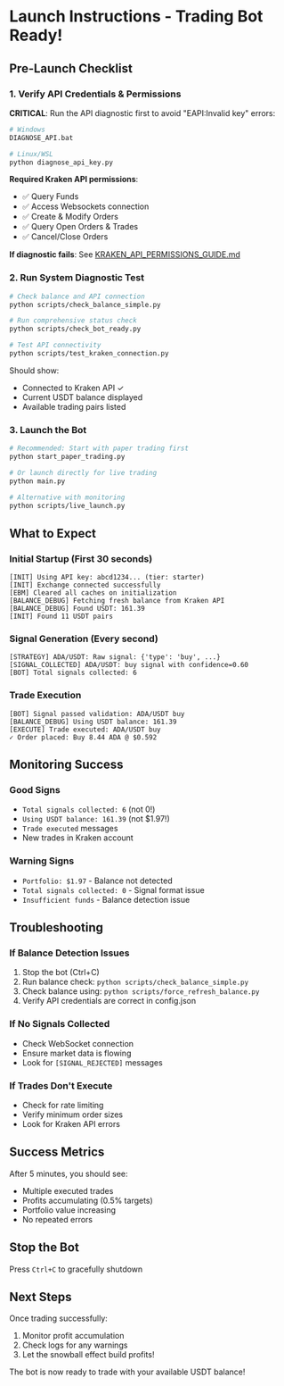 # Launch Instructions - Trading Bot Ready!

## Pre-Launch Checklist

### 1. Verify API Credentials & Permissions

**CRITICAL**: Run the API diagnostic first to avoid "EAPI:Invalid key" errors:

```bash
# Windows
DIAGNOSE_API.bat

# Linux/WSL
python diagnose_api_key.py
```

**Required Kraken API permissions**:
- ✅ Query Funds
- ✅ Access Websockets connection  
- ✅ Create & Modify Orders
- ✅ Query Open Orders & Trades
- ✅ Cancel/Close Orders

**If diagnostic fails**: See [KRAKEN_API_PERMISSIONS_GUIDE.md](KRAKEN_API_PERMISSIONS_GUIDE.md)

### 2. Run System Diagnostic Test
```bash
# Check balance and API connection
python scripts/check_balance_simple.py

# Run comprehensive status check
python scripts/check_bot_ready.py

# Test API connectivity
python scripts/test_kraken_connection.py
```

Should show:
- Connected to Kraken API ✓
- Current USDT balance displayed
- Available trading pairs listed

### 3. Launch the Bot
```bash
# Recommended: Start with paper trading first
python start_paper_trading.py

# Or launch directly for live trading
python main.py

# Alternative with monitoring
python scripts/live_launch.py
```

## What to Expect

### Initial Startup (First 30 seconds)
```
[INIT] Using API key: abcd1234... (tier: starter)
[INIT] Exchange connected successfully
[EBM] Cleared all caches on initialization
[BALANCE_DEBUG] Fetching fresh balance from Kraken API
[BALANCE_DEBUG] Found USDT: 161.39
[INIT] Found 11 USDT pairs
```

### Signal Generation (Every second)
```
[STRATEGY] ADA/USDT: Raw signal: {'type': 'buy', ...}
[SIGNAL_COLLECTED] ADA/USDT: buy signal with confidence=0.60
[BOT] Total signals collected: 6
```

### Trade Execution
```
[BOT] Signal passed validation: ADA/USDT buy
[BALANCE_DEBUG] Using USDT balance: 161.39
[EXECUTE] Trade executed: ADA/USDT buy
✓ Order placed: Buy 8.44 ADA @ $0.592
```

## Monitoring Success

### Good Signs
- `Total signals collected: 6` (not 0!)
- `Using USDT balance: 161.39` (not $1.97!)
- `Trade executed` messages
- New trades in Kraken account

### Warning Signs
- `Portfolio: $1.97` - Balance not detected
- `Total signals collected: 0` - Signal format issue
- `Insufficient funds` - Balance detection issue

## Troubleshooting

### If Balance Detection Issues
1. Stop the bot (Ctrl+C)
2. Run balance check: `python scripts/check_balance_simple.py`
3. Check balance using: `python scripts/force_refresh_balance.py`
4. Verify API credentials are correct in config.json

### If No Signals Collected
- Check WebSocket connection
- Ensure market data is flowing
- Look for `[SIGNAL_REJECTED]` messages

### If Trades Don't Execute
- Check for rate limiting
- Verify minimum order sizes
- Look for Kraken API errors

## Success Metrics

After 5 minutes, you should see:
- Multiple executed trades
- Profits accumulating (0.5% targets)
- Portfolio value increasing
- No repeated errors

## Stop the Bot
Press `Ctrl+C` to gracefully shutdown

## Next Steps
Once trading successfully:
1. Monitor profit accumulation
2. Check logs for any warnings
3. Let the snowball effect build profits!

The bot is now ready to trade with your available USDT balance!